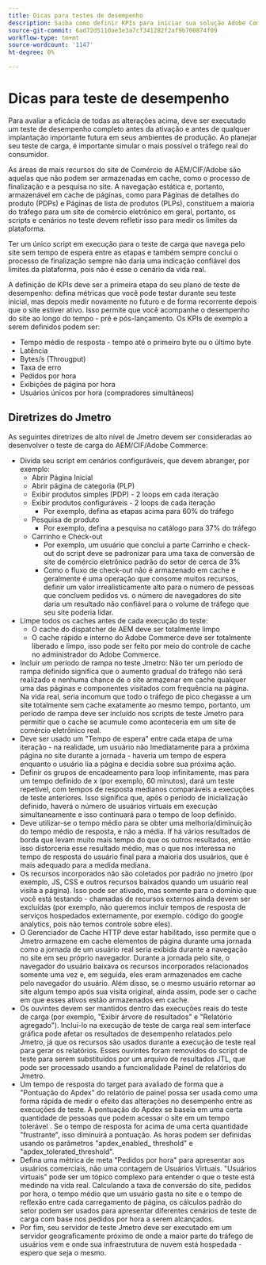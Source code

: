 ```yaml
---
title: Dicas para testes de desempenho
description: Saiba como definir KPIs para iniciar sua solução Adobe Commerce e Adobe Experience Manager.
source-git-commit: 6ad72d5110ae3e3a7cf341282f2af9b700874f09
workflow-type: tm+mt
source-wordcount: '1147'
ht-degree: 0%

---
```



# Dicas para teste de desempenho

Para avaliar a eficácia de todas as alterações acima, deve ser executado um teste de desempenho completo antes da ativação e antes de qualquer implantação importante futura em seus ambientes de produção. Ao planejar seu teste de carga, é importante simular o mais possível o tráfego real do consumidor.

As áreas de mais recursos do site de Comércio de AEM/CIF/Adobe são aquelas que não podem ser armazenadas em cache, como o processo de finalização e a pesquisa no site. A navegação estática e, portanto, armazenável em cache de páginas, como para Páginas de detalhes do produto (PDPs) e Páginas de lista de produtos (PLPs), constituem a maioria do tráfego para um site de comércio eletrônico em geral, portanto, os scripts e cenários no teste devem refletir isso para medir os limites da plataforma.

Ter um único script em execução para o teste de carga que navega pelo site sem tempo de espera entre as etapas e também sempre conclui o processo de finalização sempre não daria uma indicação confiável dos limites da plataforma, pois não é esse o cenário da vida real.

A definição de KPIs deve ser a primeira etapa do seu plano de teste de desempenho: defina métricas que você pode testar durante seu teste inicial, mas depois medir novamente no futuro e de forma recorrente depois que o site estiver ativo. Isso permite que você acompanhe o desempenho do site ao longo do tempo - pré e pós-lançamento. Os KPIs de exemplo a serem definidos podem ser:

- Tempo médio de resposta - tempo até o primeiro byte ou o último byte
- Latência
- Bytes/s (Througput)
- Taxa de erro
- Pedidos por hora
- Exibições de página por hora
- Usuários únicos por hora (compradores simultâneos)

## Diretrizes do Jmetro

As seguintes diretrizes de alto nível de Jmetro devem ser consideradas ao desenvolver o teste de carga do AEM/CIF/Adobe Commerce:

- Divida seu script em cenários configuráveis, que devem abranger, por exemplo:
   - Abrir Página Inicial
   - Abrir página de categoria (PLP)
   - Exibir produtos simples (PDP) - 2 loops em cada iteração
   - Exibir produtos configuráveis - 2 loops de cada iteração
      - Por exemplo, defina as etapas acima para 60% do tráfego
   - Pesquisa de produto
      - Por exemplo, defina a pesquisa no catálogo para 37% do tráfego
   - Carrinho e Check-out
      - Por exemplo, um usuário que conclui a parte Carrinho e check-out do script deve se padronizar para uma taxa de conversão de site de comércio eletrônico padrão do setor de cerca de 3%
      - Como o fluxo de check-out não é armazenado em cache e geralmente é uma operação que consome muitos recursos, definir um valor irrealisticamente alto para o número de pessoas que concluem pedidos vs. o número de navegadores do site daria um resultado não confiável para o volume de tráfego que seu site poderia lidar.
- Limpe todos os caches antes de cada execução do teste:
   - O cache do dispatcher de AEM deve ser totalmente limpo
   - O cache rápido e interno do Adobe Commerce deve ser totalmente liberado e limpo, isso pode ser feito por meio do controle de cache no administrador do Adobe Commerce.
- Incluir um período de rampa no teste Jmetro: Não ter um período de rampa definido significa que o aumento gradual do tráfego não será realizado e nenhuma chance de o site armazenar em cache qualquer uma das páginas e componentes visitados com frequência na página. Na vida real, seria incomum que todo o tráfego de pico chegasse a um site totalmente sem cache exatamente ao mesmo tempo, portanto, um período de rampa deve ser incluído nos scripts de teste Jmetro para permitir que o cache se acumule como aconteceria em um site de comércio eletrônico real.
- Deve ser usado um &quot;Tempo de espera&quot; entre cada etapa de uma iteração - na realidade, um usuário não
Imediatamente para a próxima página no site durante a jornada - haveria um tempo de espera enquanto o usuário lia a página e decidia sobre sua próxima ação.
- Definir os grupos de encadeamento para loop infinitamente, mas para um tempo definido de x (por exemplo, 60 minutos), dará um teste repetível, com tempos de resposta medianos comparáveis a execuções de teste anteriores. Isso significa que, após o período de inicialização definido, haverá o número de usuários virtuais em execução simultaneamente e isso continuará para o tempo de loop definido.
- Deve utilizar-se o tempo médio para se obter uma melhoria/diminuição do tempo médio de resposta, e não a média. If
há vários resultados de borda que levam muito mais tempo do que os outros resultados, então isso distorceria esse resultado médio, mas o que nos interessa no tempo de resposta do usuário final para a maioria dos usuários, que é mais adequado para a medida mediana.
- Os recursos incorporados não são coletados por padrão no jmetro (por exemplo, JS, CSS e outros recursos baixados quando um usuário real visita a página). Isso pode ser ativado, mas somente para o domínio que você está testando - chamadas de recursos externos ainda devem ser excluídas (por exemplo, não queremos incluir tempos de resposta de serviços hospedados externamente, por exemplo. código do google analytics, pois não temos controle sobre eles).
- O Gerenciador de Cache HTTP deve estar habilitado, isso permite que o Jmetro armazene em cache elementos de página durante uma jornada como
a jornada de um usuário real seria exibida durante a navegação no site em seu próprio navegador. Durante a jornada pelo site, o navegador do usuário baixava os recursos incorporados relacionados somente uma vez e, em seguida, eles eram armazenados em cache pelo navegador do usuário. Além disso, se o mesmo usuário retornar ao site algum tempo após sua visita original, ainda assim, pode ser o cache em que esses ativos estão armazenados em cache.
- Os ouvintes devem ser mantidos dentro das execuções reais do teste de carga (por exemplo, &quot;Exibir árvore de resultados&quot; e &quot;Relatório agregado&quot;). Incluí-lo na execução de teste de carga real sem interface gráfica pode afetar os resultados de desempenho relatados pelo Jmetro, já que os recursos são usados durante a execução de teste real para gerar os relatórios. Esses ouvintes foram removidos do script de teste para serem substituídos por um arquivo de resultados JTL, que pode ser processado usando a funcionalidade Painel de relatórios do Jmetro.
- Um tempo de resposta do target para avaliado de forma que a &quot;Pontuação do Apdex&quot; do relatório de painel possa ser usada como uma forma rápida de medir o efeito das alterações no desempenho entre as execuções de teste. A pontuação do Apdex se baseia em uma certa quantidade de pessoas que podem acessar o site em um tempo tolerável . Se o tempo de resposta for acima de uma certa quantidade &quot;frustrante&quot;, isso diminuirá a pontuação. As horas podem ser definidas usando os parâmetros &quot;apdex_enabled_ threshold&quot; e &quot;apdex_tolerated_threshold&quot;.
- Defina uma métrica de meta &quot;Pedidos por hora&quot; para apresentar aos usuários comerciais, não uma contagem de Usuários Virtuais. &quot;Usuários virtuais&quot; pode ser um tópico complexo para entender o que o teste está medindo na vida real. Calculando a taxa de conversão do site, pedidos por hora, o tempo médio que um usuário gasta no site e o tempo de reflexão entre cada carregamento de página, os cálculos padrão do setor podem ser usados para apresentar diferentes cenários de teste de carga com base nos pedidos por hora a serem alcançados.
- Por fim, seu servidor de teste Jmetro deve ser executado em um servidor geograficamente próximo de onde a maior parte do tráfego de usuários vem e onde sua infraestrutura de nuvem está hospedada - espero que seja o mesmo.
